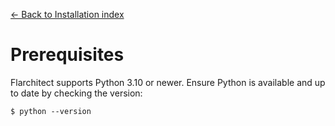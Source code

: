[← Back to Installation index](index.md)

# Prerequisites
Flarchitect supports Python 3.10 or newer. Ensure Python is available and up to date by checking the version:
```
$ python --version
```

